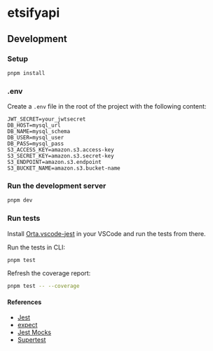 # etsifyapi

## Development

### Setup

```bash
pnpm install
```

### .env

Create a `.env` file in the root of the project with the following content:

```
JWT_SECRET=your_jwtsecret
DB_HOST=mysql_url
DB_NAME=mysql_schema
DB_USER=mysql_user
DB_PASS=mysql_pass
S3_ACCESS_KEY=amazon.s3.access-key
S3_SECRET_KEY=amazon.s3.secret-key
S3_ENDPOINT=amazon.s3.endpoint
S3_BUCKET_NAME=amazon.s3.bucket-name
```

### Run the development server

```bash
pnpm dev
```


### Run tests

Install [Orta.vscode-jest](https://marketplace.visualstudio.com/items?itemName=Orta.vscode-jest) in your VSCode and run the tests from there.

Run the tests in CLI:

```bash
pnpm test
```

Refresh the coverage report:

```bash
pnpm test -- --coverage
```

#### References

- [Jest](https://jestjs.io/)
- [expect](https://jestjs.io/docs/expect)
- [Jest Mocks](https://jestjs.io/docs/mock-functions)
- [Supertest](https://github.com/ladjs/supertest)
